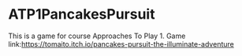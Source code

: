 # ATP1PancakesPursuit
This is a game for course Approaches To Play 1. Game link:https://tomaito.itch.io/pancakes-pursuit-the-illuminate-adventure
